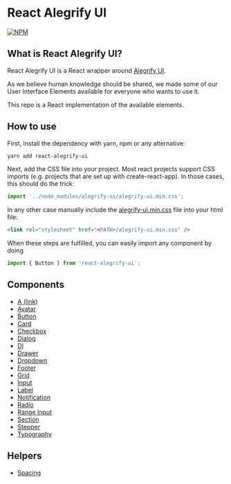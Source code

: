 # React Alegrify UI

[![NPM](https://nodei.co/npm/react-alegrify-ui.png)](https://npmjs.org/package/react-alegrify-ui)

## What is React Alegrify UI?

React Alegrify UI is a React wrapper around [Alegrify UI](https://dejakob.com/alegrify-ui).

As we believe human knowledge should be shared, we made some of our User Interface Elements available 
for everyone who wants to use it.

This repo is a React implementation of the available elements.

## How to use

First, install the dependency with yarn, npm or any alternative:

```bash
yarn add react-alegrify-ui
```

Next, add the CSS file into your project.
Most react projects support CSS imports (e.g. projects that are set up with create-react-app).
In those cases, this should do the trick:

```js
import '../node_modules/alegrify-ui/alegrify-ui.min.css';
```

In any other case manually include the [alegrify-ui.min.css](https://raw.githubusercontent.com/dejakob/alegrify-ui/master/alegrify-ui.min.css) file into your html file:

```html
<link rel="stylesheet" href="<PATH>/alegrify-ui.min.css" />
```

When these steps are fulfilled, you can easily import any component by doing

```js
import { Button } from 'react-alegrify-ui';
```

## Components

* [A (link)](https://dejakob.com/react-alegrify-ui/docs-build/a.html)
* [Avatar](https://dejakob.com/react-alegrify-ui/docs-build/avatar.html)
* [Button](https://dejakob.com/react-alegrify-ui/docs-build/button.html)
* [Card](https://dejakob.com/react-alegrify-ui/docs-build/card.html)
* [Checkbox](https://dejakob.com/react-alegrify-ui/docs-build/checkbox.html)
* [Dialog](https://dejakob.com/react-alegrify-ui/docs-build/dialog.html)
* [Dl](https://dejakob.com/react-alegrify-ui/docs-build/dl.html)
* [Drawer](https://dejakob.com/react-alegrify-ui/docs-build/drawer.html)
* [Dropdown](https://dejakob.com/react-alegrify-ui/docs-build/dropdown.html)
* [Footer](https://dejakob.com/react-alegrify-ui/docs-build/footer.html)
* [Grid](https://dejakob.com/react-alegrify-ui/docs-build/grid.html)
* [Input](https://dejakob.com/react-alegrify-ui/docs-build/input.html)
* [Label](https://dejakob.com/react-alegrify-ui/docs-build/label.html)
* [Notification](https://dejakob.com/react-alegrify-ui/docs-build/notification.html)
* [Radio](https://dejakob.com/react-alegrify-ui/docs-build/radio.html)
* [Range Input](https://dejakob.com/react-alegrify-ui/docs-build/range-input.html)
* [Section](https://dejakob.com/react-alegrify-ui/docs-build/section.html)
* [Stepper](https://dejakob.com/react-alegrify-ui/docs-build/stepper.html)
* [Typography](https://dejakob.com/react-alegrify-ui/docs-build/typography.html)

## Helpers

* [Spacing](https://dejakob.com/react-alegrify-ui/docs-build/spacing.html)
